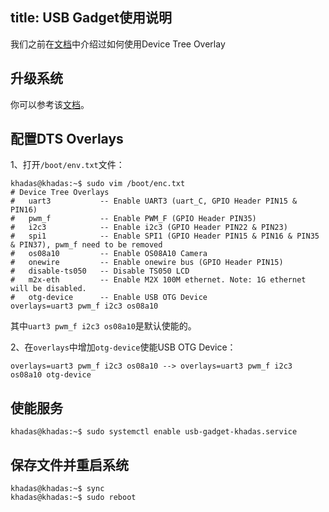 title: USB Gadget使用说明
---

我们之前在[文档](/zh-cn/vim3/HowToUseDeviceTreeOverlay.html)中介绍过如何使用Device Tree Overlay

## 升级系统

你可以参考该[文档](/zh-cn/vim3/HowToUpgradeTheSystem.html)。

## 配置DTS Overlays

1、打开`/boot/env.txt`文件：

```shell
khadas@khadas:~$ sudo vim /boot/enc.txt
# Device Tree Overlays
#   uart3           -- Enable UART3 (uart_C, GPIO Header PIN15 & PIN16)
#   pwm_f           -- Enable PWM_F (GPIO Header PIN35)
#   i2c3            -- Enable i2c3 (GPIO Header PIN22 & PIN23)
#   spi1            -- Enable SPI1 (GPIO Header PIN15 & PIN16 & PIN35 & PIN37), pwm_f need to be removed
#   os08a10         -- Enable OS08A10 Camera
#   onewire         -- Enable onewire bus (GPIO Header PIN15)
#   disable-ts050   -- Disable TS050 LCD
#   m2x-eth         -- Enable M2X 100M ethernet. Note: 1G ethernet will be disabled.
#   otg-device      -- Enable USB OTG Device
overlays=uart3 pwm_f i2c3 os08a10
```

其中`uart3 pwm_f i2c3 os08a10`是默认使能的。

2、在`overlays`中增加`otg-device`使能USB OTG Device：

```shell
overlays=uart3 pwm_f i2c3 os08a10 --> overlays=uart3 pwm_f i2c3 os08a10 otg-device
```

## 使能服务

```shell
khadas@khadas:~$ sudo systemctl enable usb-gadget-khadas.service
```

## 保存文件并重启系统

```shell
khadas@khadas:~$ sync
khadas@khadas:~$ sudo reboot
```


